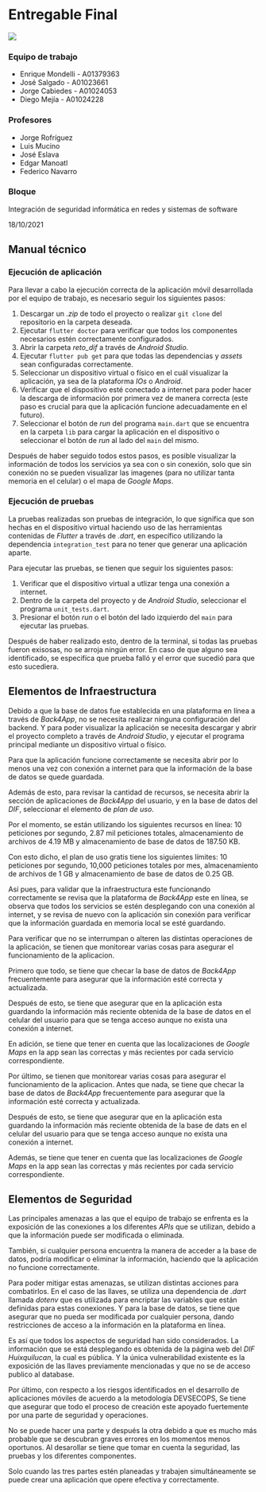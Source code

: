 # Entregable Final

![](https://i.imgur.com/gzkJPmi.png)

### Equipo de trabajo 

- Enrique Mondelli - A01379363
- José Salgado - A01023661
- Jorge Cabiedes - A01024053
- Diego Mejía - A01024228

### Profesores
- Jorge Rofríguez
- Luis Mucino
- José Eslava
- Edgar Manoatl
- Federico Navarro

### Bloque 
Integración de seguridad informática en redes y sistemas de software

18/10/2021

## Manual técnico

### Ejecución de aplicación

Para llevar a cabo la ejecución correcta de la aplicación móvil desarrollada por el equipo de trabajo, es necesario seguir los siguientes pasos: 

1. Descargar un *.zip* de todo el proyecto o realizar `git clone` del repositorio en la carpeta deseada.
2. Ejecutar `flutter doctor` para verificar que todos los componentes necesarios estén correctamente configurados. 
3. Abrir la carpeta *reto_dif* a través de *Android Studio*.
4. Ejecutar `flutter pub get` para que todas las dependencias y *assets* sean configuradas correctamente. 
5. Seleccionar un dispositivo virtual o físico en el cuál visualizar la aplicación, ya sea de la plataforma *IOs* o *Android*.
6. Verificar que el dispositivo esté conectado a internet para poder hacer la descarga de información por primera vez de manera correcta (este paso es crucial para que la aplicación funcione adecuadamente en el futuro).
7. Seleccionar el botón de *run* del programa `main.dart` que se encuentra en la carpeta `lib` para cargar la aplicación en el dispositivo o seleccionar el botón de *run* al lado del `main` del mismo.

Después de haber seguido todos estos pasos, es posible visualizar la información de todos los servicios ya sea con o sin conexión, solo que sin conexión no se pueden visualizar las imagenes (para no utilizar tanta memoria en el celular) o el mapa de *Google Maps*.

### Ejecución de pruebas

La pruebas realizadas son pruebas de integración, lo que significa que son hechas en el dispositivo virtual haciendo uso de las herramientas contenidas de *Flutter* a través de *.dart*, en específico utilizando la dependencia `integration_test` para no tener que generar una aplicación aparte.

Para ejecutar las pruebas, se tienen que seguir los siguientes pasos:

1. Verificar que el dispositivo virtual a utlizar tenga una conexión a internet.
2. Dentro de la carpeta del proyecto y de *Android Studio*, seleccionar el programa `unit_tests.dart`.
3. Presionar el botón *run* o el botón del lado izquierdo del `main` para ejecutar las pruebas.

Después de haber realizado esto, dentro de la terminal, si todas las pruebas fueron exisosas, no se arroja ningún error. En caso de que alguno sea identificado, se especifíca que prueba falló y el error que sucedió para que esto sucediera.

## Elementos de Infraestructura

Debido a que la base de datos fue establecida en una plataforma en línea a través de *Back4App*, no se necesita realizar ninguna configuración del backend. Y para poder visualizar la aplicación se necesita descargar y abrir el proyecto completo a través de *Android Studio*, y ejecutar el programa principal mediante un dispositivo virtual o físico.

Para que la aplicación funcione correctamente se necesita abrir por lo menos una vez con conexión a internet para que la información de la base de datos se quede guardada.

Además de esto, para revisar la cantidad de recursos, se necesita abrir la sección de aplicaciones de *Back4App* del usuario, y en la base de datos del *DIF*, seleccionar el elemento de *plan de uso*. 

Por el momento, se están utilizando los siguientes recursos en línea: 10 peticiones por segundo, 2.87 mil peticiones totales, almacenamiento de archivos de 4.19 MB y almacenamiento de base de datos de 187.50 KB.

Con esto dicho, el plan de uso gratis tiene los siguientes límites: 10 peticiones por segundo, 10,000 peticiones totales por mes, almacenamiento de archivos de 1 GB y almacenamiento de base de datos de 0.25 GB.

Así pues, para validar que la infraestructura este funcionando correctamente se revisa que la plataforma de *Back4App* este en línea, se observa que todos los servicios se estén desplegando con una conexión al internet, y se revisa de nuevo con la aplicación sin conexión para verificar que la información guardada en memoria local se esté guardando.

Para verificar que no se interrumpan o alteren las distintas operaciones de la aplicación, se tienen que monitorear varias cosas para asegurar el funcionamiento de la aplicacion. 

Primero que todo, se tiene que checar la base de datos de *Back4App* frecuentemente para asegurar que la información esté correcta y actualizada.

Después de esto, se tiene que asegurar que en la aplicación esta guardando la información más reciente obtenida de la base de datos en el celular del usuario para que se tenga acceso aunque no exista una conexión a internet.

En adición, se tiene que tener en cuenta que las localizaciones de *Google Maps* en la app sean las correctas y más recientes por cada servicio correspondiente.

Por último, se tienen que monitorear varias cosas para asegurar el funcionamiento de la aplicacion. Antes que nada, se tiene que checar la base de datos de *Back4App* frecuentemente para asegurar que la información esté correcta y actualizada.

Después de esto, se tiene que asegurar que en la aplicación esta guardando la información más reciente obtenida de la base de dats en el celular del usuario para que se tenga acceso aunque no exista una conexión a internet.

Además, se tiene que tener en cuenta que las localizaciones de *Google Maps* en la app sean las correctas y más recientes por cada servicio correspondiente.

## Elementos de Seguridad

Las principales amenazas a las que el equipo de trabajo se enfrenta es la exposición de las conexiones a los diferentes *APIs* que se utilizan, debido a que la información puede ser modificada o eliminada.

También, si cualquier persona encuentra la manera de acceder a la base de datos, podría modificar o eliminar la información, haciendo que la aplicación no funcione correctamente.

Para poder mitigar estas amenazas, se utilizan distintas acciones para combatirlos. En el caso de las llaves, se utiliza una dependencia de *.dart* llamada *dotenv* que es utilizada para encriptar las variables que están definidas para estas conexiones. Y para la base de datos, se tiene que asegurar que no pueda ser modificada por cualquier persona, dando restricciones de acceso a la información en la plataforma en línea.

Es así que todos los aspectos de seguridad han sido considerados. La información que se está desplegando es obtenida de la página web del *DIF Huixquilucan*, la cual es pública. Y la única vulnerabilidad existente es la exposición de las llaves previamente mencionadas y que no se de acceso publico al database.

Por último, con respecto a los riesgos identificados en el desarrollo de aplicaciones móviles de acuerdo a la metodología DEVSECOPS, Se tiene que asegurar que todo el proceso de creación este apoyado fuertemente por una parte de seguridad y operaciones. 

No se puede hacer una parte y después la otra debido a que es mucho más probable que se descubran graves errores en los momentos menos oportunos. Al desarollar se tiene que tomar en cuenta la seguridad, las pruebas y los diferentes componentes.

Solo cuando las tres partes estén planeadas y trabajen simultáneamente se puede crear una aplicación que opere efectiva y correctamente.
